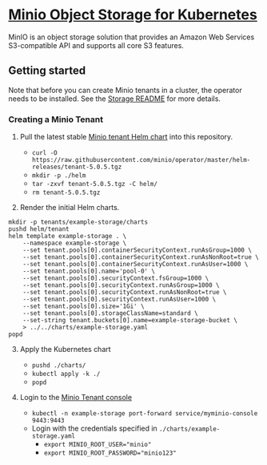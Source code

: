
# [Minio Object Storage for Kubernetes](https://min.io/docs/minio/kubernetes/upstream/index.html)

MinIO is an object storage solution that provides an Amazon Web Services S3-compatible API and supports all core S3 features.

## Getting started

Note that before you can create Minio tenants in a cluster, the operator needs to be installed. See the [Storage README](/operations/storage/README.md) for more details.

### Creating a Minio Tenant

1. Pull the latest stable [Minio tenant Helm chart](https://min.io/docs/minio/kubernetes/upstream/operations/install-deploy-manage/deploy-operator-helm.html#deploy-a-tenant) into this repository.
    - `curl -O https://raw.githubusercontent.com/minio/operator/master/helm-releases/tenant-5.0.5.tgz`
    - `mkdir -p ./helm`
    - `tar -zxvf tenant-5.0.5.tgz -C helm/`
    - `rm tenant-5.0.5.tgz`

2. Render the initial Helm charts.
```
mkdir -p tenants/example-storage/charts
pushd helm/tenant
helm template example-storage . \
    --namespace example-storage \
    --set tenant.pools[0].containerSecurityContext.runAsGroup=1000 \
    --set tenant.pools[0].containerSecurityContext.runAsNonRoot=true \
    --set tenant.pools[0].containerSecurityContext.runAsUser=1000 \
    --set tenant.pools[0].name='pool-0' \
    --set tenant.pools[0].securityContext.fsGroup=1000 \
    --set tenant.pools[0].securityContext.runAsGroup=1000 \
    --set tenant.pools[0].securityContext.runAsNonRoot=true \
    --set tenant.pools[0].securityContext.runAsUser=1000 \
    --set tenant.pools[0].size='1Gi' \
    --set tenant.pools[0].storageClassName=standard \
    --set-string tenant.buckets[0].name=example-storage-bucket \
    > ../../charts/example-storage.yaml
popd
```

3. Apply the Kubernetes chart
    - `pushd ./charts/`
    - `kubectl apply -k ./`
    - `popd`

4. Login to the [Minio Tenant console](https://localhost:9443/)
    - `kubectl -n example-storage port-forward service/myminio-console 9443:9443`
    - Login with the credentials specified in `./charts/example-storage.yaml`
        - `export MINIO_ROOT_USER="minio"`
        - `export MINIO_ROOT_PASSWORD="minio123"`
